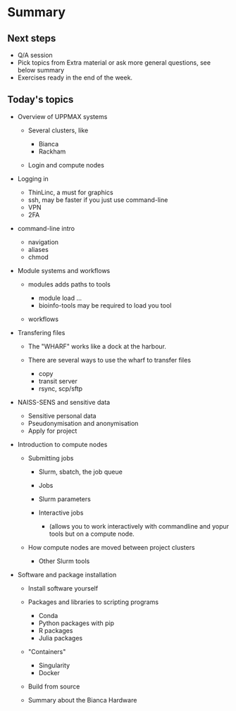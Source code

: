 # Summary

## Next steps

- Q/A session
- Pick topics from Extra material or ask more general questions, see below summary
- Exercises ready in the end of the week.

## Today's topics

- Overview of UPPMAX systems

  - Several clusters, like 

    - Bianca
    - Rackham

  - Login and compute nodes

- Logging in
 
  - ThinLinc, a must for graphics
  - ssh, may be faster if you just use command-line
  - VPN
  - 2FA


- command-line intro


  - navigation
  - aliases
  - chmod


- Module systems and workflows


  - modules adds paths to tools


    - module load ...
    - bioinfo-tools may be required to load you tool


  - workflows


- Transfering files


  - The "WHARF" works like a dock at the harbour.
  - There are several ways to use the wharf to transfer files


    - copy
    - transit server
    - rsync, scp/sftp


- NAISS-SENS and sensitive data


  - Sensitive personal data
  - Pseudonymisation and anonymisation
  - Apply for project


- Introduction to compute nodes


  - Submitting jobs


    - Slurm, sbatch, the job queue
    - Jobs
    - Slurm parameters
    - Interactive jobs 


      - (allows you to work interactively with commandline and yopur tools but on a compute node.


  - How compute nodes are moved between project clusters


    - Other Slurm tools

- Software and package installation


  - Install software yourself
  - Packages and libraries to scripting programs

    - Conda
    - Python packages with pip
    - R packages
    - Julia packages

  - "Containers"

    - Singularity
    - Docker

  - Build from source
  - Summary about the Bianca Hardware
